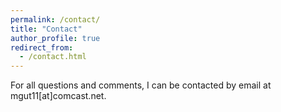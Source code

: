```yaml
---
permalink: /contact/
title: "Contact"
author_profile: true
redirect_from:
  - /contact.html
---
```


For all questions and comments, I can be contacted by email at mgut11[at]comcast.net.
